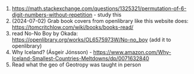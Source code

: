 1. https://math.stackexchange.com/questions/1325321/permutation-of-6-digit-numbers-without-repetition - study this
2. (2024-07-02) Grab book covers from openlibrary like this website does: https://tomcritchlow.com/wiki/books/books-read/
3. read No-No Boy by Okada: https://openlibrary.org/works/OL6575973W/No-no_boy (add it to openlibrary)
4. Why Iceland? (Ásgeir Jónsson) - https://www.amazon.com/Why-Iceland-Smallest-Countries-Meltdowns/dp/0071632840
5. Read what the geo of Geotropy was taught in person
